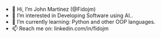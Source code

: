- 👋 Hi, I’m John Martínez (@Fidojm)
- 👀 I’m interested in Developing Software using AI..
- 🌱 I’m currently learning: Python and other OOP languages.
- 📫 Reach me on: linkedin.com/in/fidojm

<!---
Fidojm/Fidojm is a ✨ special ✨ repository because its `README.md` (this file) appears on your GitHub profile.
You can click the Preview link to take a look at your changes.
--->
